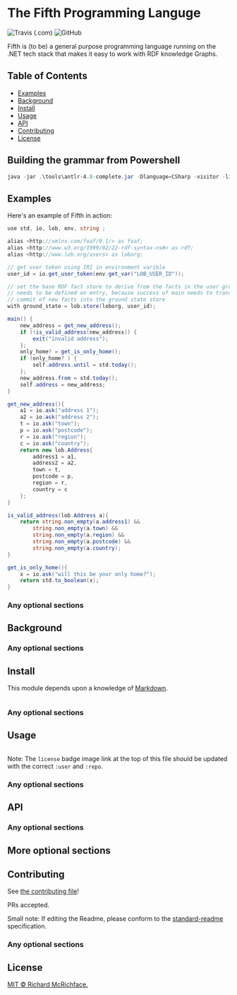 # The Fifth Programming Languge

![Travis (.com)](https://img.shields.io/travis/com/aabs/fifthlang)
![GitHub](https://img.shields.io/github/license/aabs/fifthlang)

Fifth is (to be) a general purpose programming language running on the .NET tech stack that makes it easy to work with RDF knowledge Graphs.

## Table of Contents

- [Examples](#security)
- [Background](#background)
- [Install](#install)
- [Usage](#usage)
- [API](#api)
- [Contributing](#contributing)
- [License](#license)

## Building the grammar from Powershell

```powershell
java -jar .\tools\antlr-4.8-complete.jar -Dlanguage=CSharp -visitor -listener -o .\fifth.parser\grammar\ .\fifth.parser\grammar\Fifth.g4
```

## Examples

Here's an example of Fifth in action:

```csharp
use std, io, lob, env, string ;

alias <http://xmlns.com/foaf/0.1/> as foaf;
alias <http://www.w3.org/1999/02/22-rdf-syntax-ns#> as rdf;
alias <http://www.lob.org/users> as loborg;

// get user token using IRI in environment varible
user_id = io.get_user_token(env.get_var("LOB_USER_ID"));

// set the base RDF fact store to derive from the facts in the user graph at lob.com
// needs to be defined on entry, because success of main needs to translate into a
// commit of new facts into the ground state store
with ground_state = lob.store(loborg, user_id);

main() {
    new_address = get_new_address();
    if (!is_valid_address(new_address)) {
        exit("invalid address");
    };
    only_home? = get_is_only_home();
    if (only_home? ) {
        self.address.until = std.today();
    };
    new_address.from = std.today();
    self.address = new_address;
}

get_new_address(){
    a1 = io.ask("address 1");
    a2 = io.ask("address 2");
    t = io.ask("town");
    p = io.ask("postcode");
    r = io.ask("region");
    c = io.ask("country");
    return new lob.Address{
        address1 = a1,
        address2 = a2,
        town = t,
        postcode = p,
        region = r,
        country = c
    };
}

is_valid_address(lob.Address a){
    return string.non_empty(a.address1) && 
        string.non_empty(a.town) && 
        string.non_empty(a.region) && 
        string.non_empty(a.postcode) && 
        string.non_empty(a.country);
}

get_is_only_home(){
    x = io.ask("will this be your only home?");
    return std.to_boolean(x);
}
```

### Any optional sections

## Background

### Any optional sections

## Install

This module depends upon a knowledge of [Markdown]().

```
```

### Any optional sections

## Usage

```
```

Note: The `license` badge image link at the top of this file should be updated with the correct `:user` and `:repo`.

### Any optional sections

## API

### Any optional sections

## More optional sections

## Contributing

See [the contributing file](CONTRIBUTING.md)!

PRs accepted.

Small note: If editing the Readme, please conform to the [standard-readme](https://github.com/RichardLitt/standard-readme) specification.

### Any optional sections

## License

[MIT © Richard McRichface.](../LICENSE)
